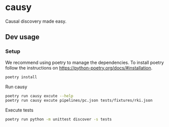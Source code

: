 # causy

Causal discovery made easy.

## Dev usage

### Setup
We recommend using poetry to manage the dependencies. To install poetry follow the instructions on https://python-poetry.org/docs/#installation.

```bash
poetry install
```

Run causy
```bash
poetry run causy excute --help
poetry run causy excute pipelines/pc.json tests/fixtures/rki.json
```

Execute tests
```bash
poetry run python -m unittest discover -s tests
```
